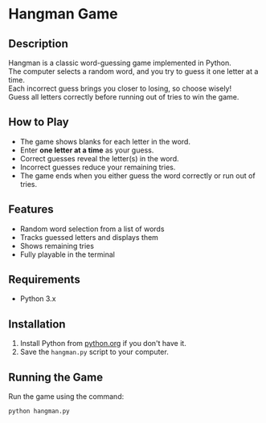 # Hangman Game

## Description
Hangman is a classic word-guessing game implemented in Python.  
The computer selects a random word, and you try to guess it one letter at a time.  
Each incorrect guess brings you closer to losing, so choose wisely!  
Guess all letters correctly before running out of tries to win the game.

## How to Play
- The game shows blanks for each letter in the word.  
- Enter **one letter at a time** as your guess.  
- Correct guesses reveal the letter(s) in the word.  
- Incorrect guesses reduce your remaining tries.  
- The game ends when you either guess the word correctly or run out of tries.

## Features
- Random word selection from a list of words  
- Tracks guessed letters and displays them  
- Shows remaining tries  
- Fully playable in the terminal  

## Requirements
- Python 3.x  

## Installation
1. Install Python from [python.org](https://www.python.org/downloads/) if you don't have it.  
2. Save the `hangman.py` script to your computer.  

## Running the Game
Run the game using the command:  
```bash
python hangman.py
